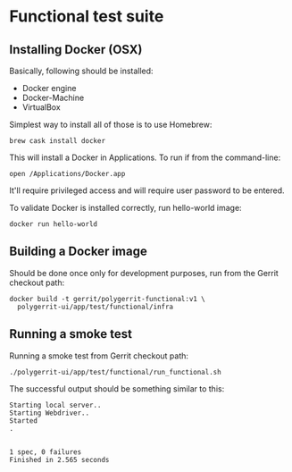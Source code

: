 # Functional test suite

## Installing Docker (OSX)

Basically, following should be installed:

- Docker engine
- Docker-Machine
- VirtualBox

Simplest way to install all of those is to use Homebrew:

```
brew cask install docker
```

This will install a Docker in Applications. To run if from the command-line:

```
open /Applications/Docker.app
```

It'll require privileged access and will require user password to be entered.

To validate Docker is installed correctly, run hello-world image:

```
docker run hello-world
```

## Building a Docker image

Should be done once only for development purposes, run from the Gerrit checkout
path:

```
docker build -t gerrit/polygerrit-functional:v1 \
  polygerrit-ui/app/test/functional/infra
```

## Running a smoke test

Running a smoke test from Gerrit checkout path:

```
./polygerrit-ui/app/test/functional/run_functional.sh
```

The successful output should be something similar to this:

```
Starting local server..
Starting Webdriver..
Started
.


1 spec, 0 failures
Finished in 2.565 seconds
```
